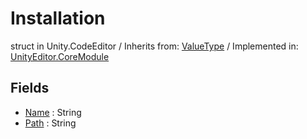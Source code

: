# Installation
struct in Unity.CodeEditor
 / Inherits from: <a href="https://docs.unity3d.com/6000.0/Documentation/ScriptReference/ValueType.html" target="_blank">ValueType</a> / Implemented in: <a href="https://docs.unity3d.com/6000.0/Documentation/ScriptReference/UnityEditor.CoreModule.html" target="_blank">UnityEditor.CoreModule</a>
## Fields
- <a href="https://docs.unity3d.com/6000.0/Documentation/ScriptReference/Installation-Name.html" target="_blank">Name</a> : String
- <a href="https://docs.unity3d.com/6000.0/Documentation/ScriptReference/Installation-Path.html" target="_blank">Path</a> : String
